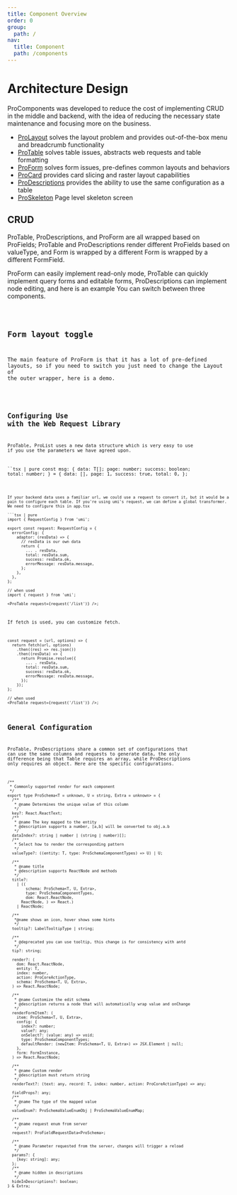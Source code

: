 ```yaml
---
title: Component Overview
order: 0
group:
  path: /
nav:
  title: Component
  path: /components
---
```


# Architecture Design

ProComponents was developed to reduce the cost of implementing CRUD in the middle and backend, with the idea of reducing the necessary state maintenance and focusing more on the business.

- [ProLayout](/components/layout) solves the layout problem and provides out-of-the-box menu and breadcrumb functionality
- [ProTable](/components/table) solves table issues, abstracts web requests and table formatting
- [ProForm](/components/form) solves form issues, pre-defines common layouts and behaviors
- [ProCard](/components/card) provides card slicing and raster layout capabilities
- [ProDescriptions](/components/descriptions) provides the ability to use the same configuration as a table
- [ProSkeleton](/components/skeleton) Page level skeleton screen

## CRUD

ProTable, ProDescriptions, and ProForm are all wrapped based on ProFields; ProTable and ProDescriptions render different ProFields based on valueType, and Form is wrapped by a different Form is wrapped by a different FormField.

ProForm can easily implement read-only mode, ProTable can quickly implement query forms and editable forms, ProDescriptions can implement node editing, and here is an example You can switch between three components.

<code src="../packages/table/src/demos/crud.tsx">

## Form layout toggle

The main feature of ProForm is that it has a lot of pre-defined layouts, so if you need to switch you just need to change the Layout of the outer wrapper, here is a demo.

<code src="../packages/form/src/demos/layout-change.tsx">

## Configuring Use with the Web Request Library

ProTable, ProList uses a new data structure which is very easy to use if you use the parameters we have agreed upon.

``tsx | pure const msg: { data: T[]; page: number; success: boolean; total: number; } = { data: [], page: 1, success: true, total: 0, };

````

If your backend data uses a familiar url, we could use a request to convert it, but it would be a pain to configure each table. If you're using umi's request, we can define a global transformer. We need to configure this in app.tsx

```tsx | pure
import { RequestConfig } from 'umi';

export const request: RequestConfig = {
  errorConfig: {
    adaptor: (resData) => {
      // resData is our own data
      return {
        ... . resData,
        total: resData.sum,
        success: resData.ok,
        errorMessage: resData.message,
      };
    },
  },
};

// when used
import { request } from 'umi';

<ProTable request={request('/list')} />;
````

If fetch is used, you can customize fetch.

```tsx | pure
const request = (url, options) => {
  return fetch(url, options)
    .then((res) => res.json())
    .then((resData) => {
      return Promise.resolve({
        ... . resData,
        total: resData.sum,
        success: resData.ok,
        errorMessage: resData.message,
      });
    });
};

// when used
<ProTable request={request('/list')} />;
```

## General Configuration

ProTable, ProDescriptions share a common set of configurations that can use the same columns and requests to generate data, the only difference being that Table requires an array, while ProDescriptions only requires an object. Here are the specific configurations.

```tsx | pure
/**
 * Commonly supported render for each component
 */
export type ProSchema<T = unknown, U = string, Extra = unknown> = {
  /**
   * @name Determines the unique value of this column
   */
  key?: React.ReactText;
  /**
   * @name The key mapped to the entity
   * @description supports a number, [a,b] will be converted to obj.a.b
   */
  dataIndex?: string | number | (string | number)[];
  /**
   * Select how to render the corresponding pattern
   */
  valueType?: ((entity: T, type: ProSchemaComponentTypes) => U) | U;

  /**
   * @name title
   * @description supports ReactNode and methods
   */
  title?:
    | ((
        schema: ProSchema<T, U, Extra>,
        type: ProSchemaComponentTypes,
        dom: React.ReactNode,
      ReactNode, ) => React.)
    | ReactNode;

  /**
   *@name shows an icon, hover shows some hints
   */
  tooltip?: LabelTooltipType | string;

  /**
   * @deprecated you can use tooltip, this change is for consistency with antd
   */
  tip?: string;

  render?: (
    dom: React.ReactNode,
    entity: T,
    index: number,
    action: ProCoreActionType,
    schema: ProSchema<T, U, Extra>,
  ) => React.ReactNode;

  /**
   * @name Customize the edit schema
   * @description returns a node that will automatically wrap value and onChange
   */
  renderFormItem?: (
    item: ProSchema<T, U, Extra>,
    config: {
      index?: number;
      value?: any;
      onSelect?: (value: any) => void;
      type: ProSchemaComponentTypes;
      defaultRender: (newItem: ProSchema<T, U, Extra>) => JSX.Element | null;
    },
    form: FormInstance,
  ) => React.ReactNode;

  /**
   * @name Custom render
   * @description must return string
   */
  renderText?: (text: any, record: T, index: number, action: ProCoreActionType) => any;

  fieldProps?: any;
  /**
   * @name The type of the mapped value
   */
  valueEnum?: ProSchemaValueEnumObj | ProSchemaValueEnumMap;

  /**
   * @name request enum from server
   */
  request?: ProFieldRequestData<ProSchema>;

  /**
   * @name Parameter requested from the server, changes will trigger a reload
   */
  params?: {
    [key: string]: any;
  };
  /**
   * @name hidden in descriptions
   */
  hideInDescriptions?: boolean;
} & Extra;
```
